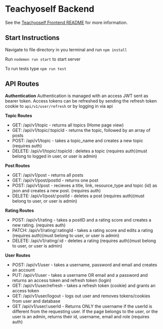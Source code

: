 # Teachyoself Backend

See the [Teachyoself Frontend README](https://github.com/Team-Elise-Henry-Chris/T3A2_frontend) for more information.

## Start Instructions
Navigate to file directory in you terminal and run ```npm install```

Run ```nodemon run start``` to start server

To run tests type ```npm run test```

## API Routes

**Authentication**
Authentication is managed with an access JWT sent as bearer token.
Access tokens can be refreshed by sending the refresh token cookie to ```api/v1/user/refresh``` or by logging in via api



**Topic Routes**

- GET: /api/v1/topic - returns all topics (Home page view)
- GET: /api/v1/topic/:topicId - returns the topic, followed by an array of posts
- POST: /api/v1/topic - takes a topic_name and creates a new topic (requires auth)
- DELETE: /api/v1/topic/:topicId : deletes a topic (requires auth)(must belong to logged in user, or user is admin)

**Post Routes**

- GET: /api/v1/post - returns all posts
- GET: /api/v1/post/postId - returns one post 
- POST: /api/v1/post - recieves a title, link, resource_type and topic (id) as json and creates a new post. (requires auth)
- DELETE: /api/v1/post/:postId - deletes a post (requires auth)(must belong to user, or user is admin)




**Rating Routes**

- POST: /api/v1/rating - takes a postID and a rating score and creates a new rating. (requires auth)
- PATCH: /api/v1/rating/:ratingId - takes a rating score and edits a rating (requires auth)(must belong to user, or user is admin)
- DELETE: /api/v1/rating/:id - deletes a rating (requires auth)(must belong to user, or user is admin)

**User Routes**

- POST: /api/v1/user - takes a username, password and email and creates an account
- PUT: /api/v1/user - takes a username OR email and a password and returns an access token and refresh token (login)
- GET: /api/v1/user/refresh - takes a refresh token (cookie) and grants an access token
- GET:  /api/v1/user/logout - logs out user and removes tokens/cookies from user and database 
- GET /api/v1/user/:userId - Returns ONLY the username if the userId is different from the requesting user. If the page belongs to the user, or the user is an admin, returns their id, username, email and role (requires auth)

